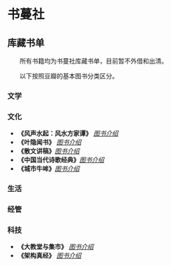 # 书蔓社

## 库藏书单 ##

&ensp;&ensp;&ensp;&ensp;所有书籍均为书蔓社库藏书单，目前暂不外借和出清。

&ensp;&ensp;&ensp;&ensp;以下按照豆瓣的基本图书分类区分。

### 文学 ###

### 文化 ###
- **《风声水起：风水方家谭》** _[图书介绍](https://book.douban.com/subject/2143461/)_ &ensp;&ensp;
- **《叶隐闻书》** _[图书介绍](https://book.douban.com/subject/2122399/)_ &ensp;&ensp;
- **《散文讲稿》**_[图书介绍](https://book.douban.com/subject/1110178/)_ &ensp;&ensp;
- **《中国当代诗歌经典》**_[图书介绍](https://book.douban.com/subject/1212700/)_ &ensp;&ensp;
- **《城市牛哞》**_[图书介绍](https://book.douban.com/subject/1034338/)_ &ensp;&ensp;
  
### 生活 ###

### 经管 ###

### 科技 ###
- **《大教堂与集市》** _[图书介绍](https://book.douban.com/subject/25881855/)_ &ensp;&ensp;
- **《架构真经》** _[图书介绍](https://book.douban.com/subject/27020143/)_ &ensp;&ensp;